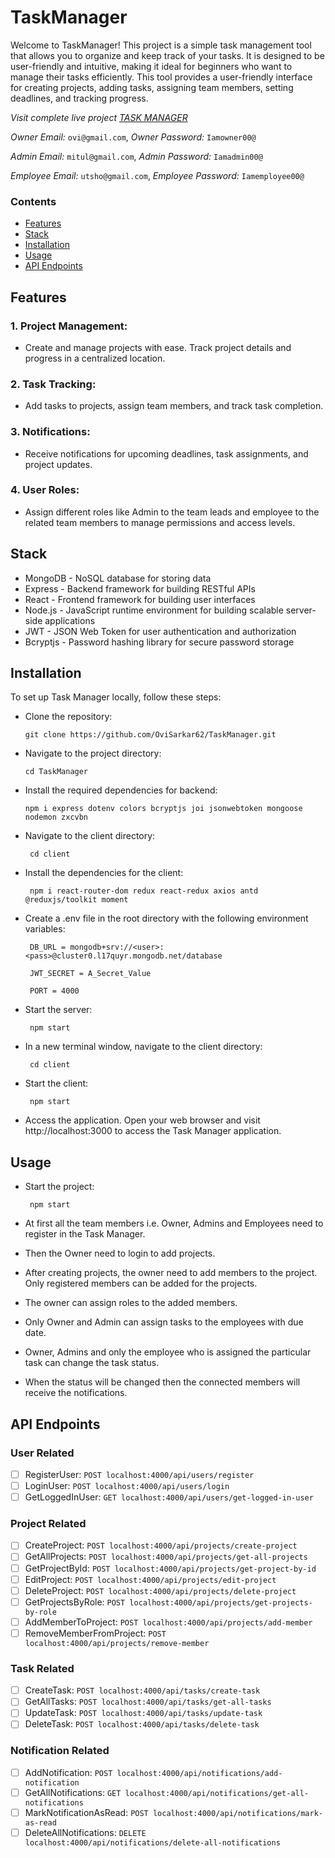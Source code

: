 # TaskManager

Welcome to TaskManager! This project is a simple task management tool that allows you to organize and keep track of your tasks. It is designed to be user-friendly and intuitive, making it ideal for beginners who want to manage their tasks efficiently. This tool provides a user-friendly interface for creating projects, adding tasks, assigning team members, setting deadlines, and tracking progress.

<em> Visit complete live project [TASK MANAGER](https://tsk-manager.vercel.app/login) </em>

<em>Owner Email:</em> `ovi@gmail.com`,
<em>Owner Password:</em> `Iamowner00@`

<em>Admin Email:</em> `mitul@gmail.com`,
<em>Admin Password:</em> `Iamadmin00@`

<em>Employee Email:</em> `utsho@gmail.com`,
<em>Employee Password:</em> `Iamemployee00@`

### Contents

- [Features](#features)
- [Stack](#stack)
- [Installation](#installation) 
- [Usage](#usage) 
- [API Endpoints](#api-endpoints) 

## Features
### 1. Project Management:

- Create and manage projects with ease. Track project details and progress in a centralized location.

### 2. Task Tracking: 

- Add tasks to projects, assign team members, and track task completion.

### 3. Notifications: 

- Receive notifications for upcoming deadlines, task assignments, and project updates.

### 4. User Roles: 

- Assign different roles like Admin to the team leads and employee to the related team members to manage permissions and access levels.

## Stack

- MongoDB - NoSQL database for storing data
- Express - Backend framework for building RESTful APIs
- React - Frontend framework for building user interfaces
- Node.js - JavaScript runtime environment for building scalable server-side applications
- JWT - JSON Web Token for user authentication and authorization
- Bcryptjs - Password hashing library for secure password storage

## Installation

To set up Task Manager locally, follow these steps:

- Clone the repository:

      git clone https://github.com/OviSarkar62/TaskManager.git
      
- Navigate to the project directory:

      cd TaskManager

- Install the required dependencies for backend:

      npm i express dotenv colors bcryptjs joi jsonwebtoken mongoose nodemon zxcvbn
     
- Navigate to the client directory: 

       cd client
    
- Install the dependencies for the client: 

       npm i react-router-dom redux react-redux axios antd @reduxjs/toolkit moment
    
- Create a .env file in the root directory with the following environment variables:

       DB_URL = mongodb+srv://<user>:<pass>@cluster0.l17quyr.mongodb.net/database

       JWT_SECRET = A_Secret_Value
       
       PORT = 4000

- Start the server: 

       npm start
    
- In a new terminal window, navigate to the client directory:

       cd client
    
- Start the client: 

       npm start
    
- Access the application. Open your web browser and visit http://localhost:3000 to access the Task Manager application.

## Usage

- Start the project:

       npm start
 
- At first all the team members i.e. Owner, Admins and Employees need to register in the Task Manager.
- Then the Owner need to login to add projects.
- After creating projects, the owner need to add members to the project. Only registered members can be added for the projects.
- The owner can assign roles to the added members.
- Only Owner and Admin can assign tasks to the employees with due date.
- Owner, Admins and only the employee who is assigned the particular task can change the task status.
- When the status will be changed then the connected members will receive the notifications.

## API Endpoints

### User Related

- [ ] RegisterUser: `POST localhost:4000/api/users/register`
- [ ] LoginUser: `POST localhost:4000/api/users/login`
- [ ] GetLoggedInUser: `GET localhost:4000/api/users/get-logged-in-user`

### Project Related

- [ ] CreateProject: `POST localhost:4000/api/projects/create-project`
- [ ] GetAllProjects: `POST localhost:4000/api/projects/get-all-projects`
- [ ] GetProjectById: `POST localhost:4000/api/projects/get-project-by-id`
- [ ] EditProject: `POST localhost:4000/api/projects/edit-project`
- [ ] DeleteProject: `POST localhost:4000/api/projects/delete-project`
- [ ] GetProjectsByRole: `POST localhost:4000/api/projects/get-projects-by-role`
- [ ] AddMemberToProject: `POST localhost:4000/api/projects/add-member`
- [ ] RemoveMemberFromProject: `POST localhost:4000/api/projects/remove-member`

### Task Related

- [ ] CreateTask: `POST localhost:4000/api/tasks/create-task`
- [ ] GetAllTasks: `POST localhost:4000/api/tasks/get-all-tasks`
- [ ] UpdateTask: `POST localhost:4000/api/tasks/update-task`
- [ ] DeleteTask: `POST localhost:4000/api/tasks/delete-task`

### Notification Related

- [ ] AddNotification: `POST localhost:4000/api/notifications/add-notification`
- [ ] GetAllNotifications: `GET localhost:4000/api/notifications/get-all-notifications`
- [ ] MarkNotificationAsRead: `POST localhost:4000/api/notifications/mark-as-read`
- [ ] DeleteAllNotifications: `DELETE localhost:4000/api/notifications/delete-all-notifications`
